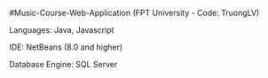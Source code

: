 #Music-Course-Web-Application (FPT University - Code: TruongLV)

Languages: Java, Javascript

IDE: NetBeans (8.0 and higher)

Database Engine: SQL Server
